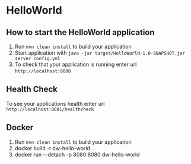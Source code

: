 # HelloWorld

How to start the HelloWorld application
---

1. Run `mvn clean install` to build your application
1. Start application with `java -jar target/HelloWorld-1.0-SNAPSHOT.jar server config.yml`
1. To check that your application is running enter url `http://localhost:8080`

Health Check
---

To see your applications health enter url `http://localhost:8081/healthcheck`

Docker 
---

1. Run `mvn clean install` to build your application
1. docker build -t dw-hello-world .
1. docker run --detach -p 8080:8080 dw-hello-world
